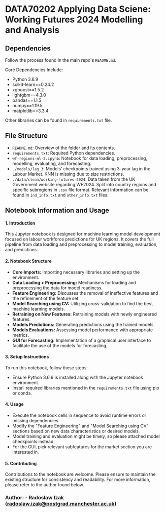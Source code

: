 # DATA70202 Applying Data Sciene: Working Futures 2024 Modelling and Analysis

## Dependencies
Follow the process found in the main repo's `README.md`.

Core Dependencies Include:
- Python 3.6.9
- scikit-learn==0.24.2
- xgboost==1.5.2
- lightgbm==4.3.0
- pandas==1.1.5
- numpy==1.19.5
- matplotlib==3.3.4

Other libraries can be found in `requirements.txt` file.

## File Structure
- `README.md`: Overview of the folder and its contents.
- `requirements.txt`: Required Python dependencies.
- `wf-regions-ml-2.ipynb`: Notebook for data loading, preprocessing, modelling, evaluating, and forecasting.
- `./models/lag_3`: Models' checkpoints trained using 3-year lag in the Labour Market. KNN is missing due to size restrictions.
- `./data/clean/working-futures-2024`: Data taken from the UK Government website regarding WF2024. Split into country regions and specific subregions in `.csv` file format. Relevant information can be found in `ind_info.txt` and `other_info.txt` files.

## Notebook Information and Usage

#### 1. Introduction
This Jupyter notebook is designed for machine learning model development focused on labour workforce predictions for UK regions. It covers the full pipeline from data loading and preprocessing to model training, evaluation, and predictions. 

#### 2. Notebook Structure
- **Core Imports:** Importing necessary libraries and setting up the environment.
- **Data Loading + Preprocessing:** Mechanisms for loading and preprocessing the data for model readiness.
- **Feature Engineering:** Discusses the removal of ineffective features and the refinement of the feature set.
- **Model Searching using CV:** Utilizing cross-validation to find the best machine learning models.
- **Retraining on New Features:** Retraining models with newly engineered features.
- **Models Predictions:** Generating predictions using the trained models.
- **Models Evaluations:** Assessing model performance with appropriate metrics.
- **GUI for Forecasting:** Implementation of a graphical user interface to facilitate the use of the models for forecasting.

#### 3. Setup Instructions
To run this notebook, follow these steps:
- Ensure Python 3.6.9 is installed along with the Jupyter notebook environment.
- Install required libraries mentioned in the `requirements.txt` file using pip or conda.

#### 4. Usage
- Execute the notebook cells in sequence to avoid runtime errors or missing dependencies.
- Modify the "Feature Engineering" and "Model Searching using CV" sections based on new data characteristics or desired models.
- Model training and evaluation might be timely, so please attached model checkpoints instead.
- For the GUI, pick relevant subfeatures for the market section you are interested in.

#### 5. Contributing
Contributions to the notebook are welcome. Please ensure to maintain the existing structure for consistency and readability. For more information, please refer to the author found below.

### Author: - Radoslaw Izak (radoslaw.izak@postgrad.manchester.ac.uk)

